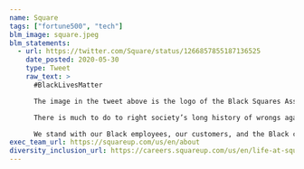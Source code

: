 ```yaml
---
name: Square
tags: ["fortune500", "tech"]
blm_image: square.jpeg
blm_statements:
  - url: https://twitter.com/Square/status/1266857855187136525
    date_posted: 2020-05-30
    type: Tweet
    raw_text: >
      #BlackLivesMatter

      The image in the tweet above is the logo of the Black Squares Association (BSA), one of our employee resource groups. We shared it here to raise awareness of its members, their work, and our collective cause of fighting against systemic racism and injustice.

      There is much to do to right society’s long history of wrongs against Black communities. We can put out statements all day, but we know that words alone can feel quaint. Real, meaningful work is necessary to create change. Together with the BSA, we will continue to do that work.

      We stand with our Black employees, our customers, and the Black community in demanding an end to systemic racism and police brutality.
exec_team_url: https://squareup.com/us/en/about
diversity_inclusion_url: https://careers.squareup.com/us/en/life-at-square
---
```

